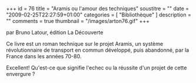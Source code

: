 +++
id = 76
title = "Aramis ou l'amour des techniques"
soustitre = ""
date = "2009-02-25T22:27:59+01:00"
categories = [ "Bibliothèque" ]
description = ""
comments = true
thumbnail = "/images/arton76.gif"
+++

<div class="chapo">par Bruno Latour, édition La Découverte</div>

Ce livre est un roman technique sur le projet Aramis, un système révolutionnaire de transport en commun développé, puis abandonné, par la France dans les années 70-80.

Excellent! Qu'est-ce que signifie l'echec ou la réussite d'un projet de cette envergure&nbsp;?
